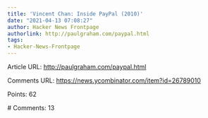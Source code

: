 ```yaml
---
title: 'Vincent Chan: Inside PayPal (2010)'
date: "2021-04-13 07:08:27"
author: Hacker News Frontpage
authorlink: http://paulgraham.com/paypal.html
tags:
- Hacker-News-Frontpage
---
```


<p>Article URL: <a href="http://paulgraham.com/paypal.html">http://paulgraham.com/paypal.html</a></p>
<p>Comments URL: <a href="https://news.ycombinator.com/item?id=26789010">https://news.ycombinator.com/item?id=26789010</a></p>
<p>Points: 62</p>
<p># Comments: 13</p>

